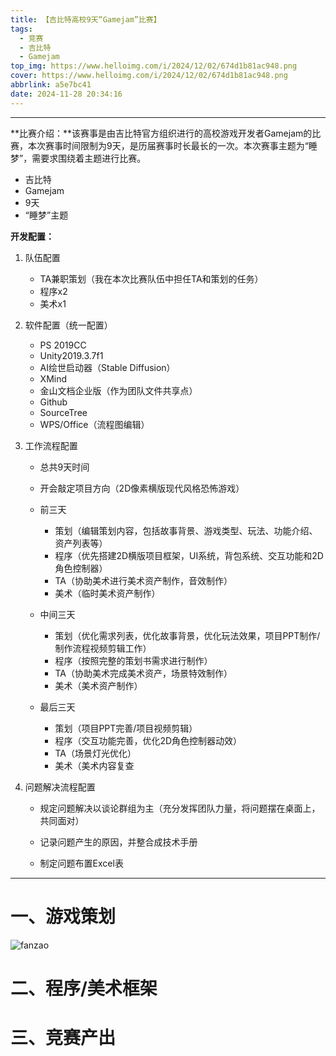 ```yaml
---
title: 【吉比特高校9天“Gamejam”比赛】
tags:
  - 竞赛
  - 吉比特
  - Gamejam
top_img: https://www.helloimg.com/i/2024/12/02/674d1b81ac948.png
cover: https://www.helloimg.com/i/2024/12/02/674d1b81ac948.png
abbrlink: a5e7bc41
date: 2024-11-28 20:34:16
---
```


---

**比赛介绍：**该赛事是由吉比特官方组织进行的高校游戏开发者Gamejam的比赛，本次赛事时间限制为9天，是历届赛事时长最长的一次。本次赛事主题为“睡梦”，需要求围绕着主题进行比赛。

- 吉比特
- Gamejam
- 9天
- “睡梦”主题



**开发配置：**

1. 队伍配置

   - TA兼职策划（我在本次比赛队伍中担任TA和策划的任务）
   - 程序x2
   - 美术x1
   
2. 软件配置（统一配置）

   - PS 2019CC
   - Unity2019.3.7f1
   - AI绘世启动器（Stable Diffusion）
   - XMind
   - 金山文档企业版（作为团队文件共享点）
   - Github
   - SourceTree
   - WPS/Office（流程图编辑）

3. 工作流程配置

   - 总共9天时间

   - 开会敲定项目方向（2D像素横版现代风格恐怖游戏）

   - 前三天

     - 策划（编辑策划内容，包括故事背景、游戏类型、玩法、功能介绍、资产列表等）
     - 程序（优先搭建2D横版项目框架，UI系统，背包系统、交互功能和2D角色控制器）
     - TA（协助美术进行美术资产制作，音效制作）
     - 美术（临时美术资产制作）

   - 中间三天

     - 策划（优化需求列表，优化故事背景，优化玩法效果，项目PPT制作/制作流程视频剪辑工作）
     - 程序（按照完整的策划书需求进行制作）
     - TA（协助美术完成美术资产，场景特效制作）
     - 美术（美术资产制作）

   - 最后三天

     - 策划（项目PPT完善/项目视频剪辑）
     - 程序（交互功能完善，优化2D角色控制器动效）
     - TA（场景灯光优化）
     - 美术（美术内容复查

     

4. 问题解决流程配置

   - 规定问题解决以谈论群组为主（充分发挥团队力量，将问题摆在桌面上，共同面对）

   - 记录问题产生的原因，并整合成技术手册
   - 制定问题布置Excel表

---

# 一、游戏策划

![fanzao](https://gitee.com/wiajwnaw/pic-md/raw/master/image/20241208132234842.jpg)

# 二、程序/美术框架

# 三、竞赛产出




